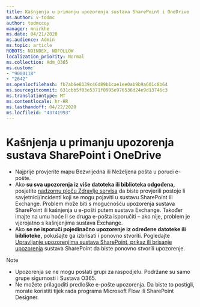 ```yaml
---
title: Kašnjenja u primanju upozorenja sustava SharePoint i OneDrive
ms.author: v-todmc
author: todmccoy
manager: mnirkhe
ms.date: 04/21/2020
ms.audience: Admin
ms.topic: article
ROBOTS: NOINDEX, NOFOLLOW
localization_priority: Normal
ms.collection: Adm_O365
ms.custom:
- "9000118"
- "2642"
ms.openlocfilehash: fb7ab6e8139c46d89b1cae1ee0ab9b9a601c8b64
ms.sourcegitcommit: 631cbb5f03e5371f0995e976536d24e9d13746c3
ms.translationtype: MT
ms.contentlocale: hr-HR
ms.lasthandoff: 04/22/2020
ms.locfileid: "43741993"
---
```

# <a name="delays-in-receiving-sharepoint-and-onedrive-alerts"></a>Kašnjenja u primanju upozorenja sustava SharePoint i OneDrive

- Najprije provjerite mapu Bezvrijedna ili Neželjena pošta u poruci e-pošte.
- Ako **su sva upozorenja iz više datoteka ili biblioteka odgođena,** posjetite [nadzornu ploču Zdravlje servisa](https://portal.office.com/adminportal/home?ref=/servicehealth) da biste provjerili postoje li savjetnici/incidenti koji se mogu pojaviti u sustavu SharePoint ili Exchange. Problem može biti s mogućnošću upozorenja sustava SharePoint ili kašnjenja u e-pošti putem sustava Exchange. Također imajte na umu hoće li se druga e-pošta isporučiti – ako nije, problem je vjerojatno s kašnjenjima sustava Exchange.
- Ako **se ne isporuči pojedinačno upozorenje iz određene datoteke ili biblioteke,** pokušajte ga izbrisati i ponovno stvoriti. Pogledajte [Upravljanje upozorenjima sustava SharePoint, prikaz ili brisanje upozorenja](https://support.microsoft.com/office/manage-view-or-delete-sharepoint-alerts-99dfb19c-9a90-4a8c-aba1-aa8c8afb0de2) sustava SharePoint da biste ponovno stvorili upozorenje.

> [!NOTE]
> - Upozorenja se ne mogu poslati grupi za raspodjelu. Podržane su samo grupe sigurnosti i Sustava O365.
> - Ne možete prilagoditi predloške e-pošte upozorenja. Da biste to postigli, morate koristiti tijek rada programa Microsoft Flow ili SharePoint Designer.
